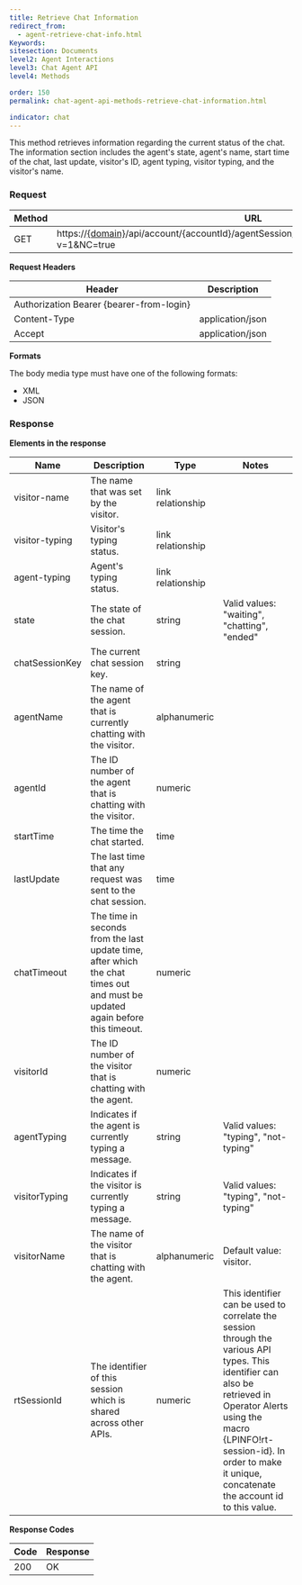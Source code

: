 ```yaml
---
title: Retrieve Chat Information
redirect_from:
  - agent-retrieve-chat-info.html
Keywords:
sitesection: Documents
level2: Agent Interactions
level3: Chat Agent API
level4: Methods

order: 150
permalink: chat-agent-api-methods-retrieve-chat-information.html

indicator: chat
---
```


This method retrieves information regarding the current status of the chat. The information section includes the agent's state, agent's name, start time of the chat, last update, visitor's ID, agent typing, visitor typing, and the visitor's name.

### Request

| Method | URL                                                                                       |
|--------|-------------------------------------------------------------------------------------------|
| GET    | https://[{domain}](/agent-domain-domain-api.html)/api/account/{accountId}/agentSession/{agentSessionId}/chat/{chatId}/info?v=1&NC=true |

**Request Headers**

| Header                                   | Description      |
|------------------------------------------|------------------|
| Authorization Bearer {bearer-from-login} |                  |
| Content-Type                             | application/json |
| Accept                                   | application/json | 

**Formats**

The body media type must have one of the following formats:

- XML
- JSON

### Response

**Elements in the response**

| Name           | Description                                                                                                                  | Type              | Notes                                                                                                                                                                                                                                                      |
|----------------|------------------------------------------------------------------------------------------------------------------------------|-------------------|------------------------------------------------------------------------------------------------------------------------------------------------------------------------------------------------------------------------------------------------------------|
| visitor-name   | The name that was set by the visitor.                                                                                        | link relationship |                                                                                                                                                                                                                                                            |
| visitor-typing | Visitor's typing status.                                                                                                     | link relationship |                                                                                                                                                                                                                                                            |
| agent-typing   | Agent's typing status.                                                                                                       | link relationship |                                                                                                                                                                                                                                                            |
| state          | The state of the chat session.                                                                                               | string            | Valid values: "waiting", "chatting", "ended"                                                                                                                                                                                                               |
| chatSessionKey | The current chat session key.                                                                                                | string            |                                                                                                                                                                                                                                                            |
| agentName      | The name of the agent that is currently chatting with the visitor.                                                           | alphanumeric      |                                                                                                                                                                                                                                                            |
| agentId        | The ID number of the agent that is chatting with the visitor.                                                                | numeric           |                                                                                                                                                                                                                                                            |
| startTime      | The time the chat started.                                                                                                   | time              |                                                                                                                                                                                                                                                            |
| lastUpdate     | The last time that any request was sent to the chat session.                                                                 | time              |                                                                                                                                                                                                                                                            |
| chatTimeout    | The time in seconds from the last update time, after which the chat times out and must be updated again before this timeout. | numeric           |                                                                                                                                                                                                                                                            |
| visitorId      | The ID number of the visitor that is chatting with the agent.                                                                | numeric           |                                                                                                                                                                                                                                                            |
| agentTyping    | Indicates if the agent is currently typing a message.                                                                        | string            | Valid values: "typing", "not-typing"                                                                                                                                                                                                                       |
| visitorTyping  | Indicates if the visitor is currently typing a message.                                                                      | string            | Valid values: "typing", "not-typing"                                                                                                                                                                                                                       |
| visitorName    | The name of the visitor that is chatting with the agent.                                                                     | alphanumeric      | Default value: visitor.                                                                                                                                                                                                                                    |
| rtSessionId    | The identifier of this session which is shared across other APIs.                                                            | numeric           | This identifier can be used to correlate the session through the various API types. This identifier can also be retrieved in Operator Alerts using the macro {LPINFO!rt-session-id}. In order to make it unique, concatenate the account id to this value. |

**Response Codes**

| Code| Response|
|------|------| 
 |200  |OK |
